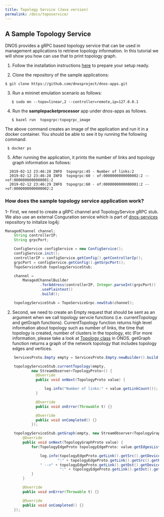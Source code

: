 ```yaml
---
title: Topology Service (Java version)
permalink: /docs/toposervice/
---
```


## A Sample Topology Service

DNOS provides a gRPC based topology service that can be used in management applications 
to retrieve topology information. In this tutorial we will show you how can use that to print topology graph. 

1. Follow the installation instructions [here](https://dnosproject.github.io/docs/home/) to prepare your setup ready.

2. Clone the repository of the sample applications:
```console
$ git clone https://github.com/dnosproject/dnos-apps.git
```

3. Run a mininet emulation scenario as follows:
```console
   $ sudo mn --topo=linear,2 --controller=remote,ip=127.0.0.1
```

4. Run the **samplepacketprocessor** app under dnos-apps as follows.
```console
   $ bazel run  topogrpc:topogrpc_image 
```
The above command creates an image of the application and run it in a docker container. You should be able to see it by running the following command: 
```console
 $ docker ps
```

5. After running the application, it prints the number of links and topology graph information as follows: 
```console
  2019-02-12 23:46:28 INFO  topogrpc:45 - Number of links:2
  2019-02-12 23:46:28 INFO  topogrpc:60 - of:0000000000000002:2 -->of:0000000000000001:2
  2019-02-12 23:46:29 INFO  topogrpc:60 - of:0000000000000001:2 -->of:0000000000000002:2
``` 

### How does the sample topology service application work? 

1- First, we need to create a gRPC channel and TopologyService gRPC stub. We also use an external Conguration service which is part of [dnos-services](https://github.com/dnosproject/dnos-services.git) repository to initalize log4j: 
```java
ManagedChannel channel;
    String controllerIP;
    String grpcPort;

    ConfigService configService = new ConfigService();
    configService.init();
    controllerIP = configService.getConfig().getControllerIp();
    grpcPort = configService.getConfig().getGrpcPort();
    TopoServiceStub topologyServiceStub;

    channel =
        ManagedChannelBuilder
                .forAddress(controllerIP, Integer.parseInt(grpcPort))
                .usePlaintext()
                .build();

    topologyServiceStub = TopoServiceGrpc.newStub(channel);
``` 

2. Second, we need to create an Empty request that should be sent as an argument when we call topology servcie functions (i.e. currentTopology and getGraph functions). CurrentTopology function returns high level information about topology such as number of links, the time that topology is created, number of clusters in the topology, etc (For more information, please take a look at [Topology class](http://api.onosproject.org/1.2.1/org/onosproject/net/topology/Topology.html) in ONOS. getGraph function returns a graph of the network topology that includes topology edges and vertices.  
```java
    ServicesProto.Empty empty = ServicesProto.Empty.newBuilder().build();

    topologyServiceStub.currentTopology(empty,
            new StreamObserver<TopologyProto>() {
              @Override
              public void onNext(TopologyProto value) {

                  log.info("Number of links:" + value.getLinkCount());
              }

              @Override
              public void onError(Throwable t) {}

              @Override
              public void onCompleted() {}
            });

    topologyServiceStub.getGraph(empty, new StreamObserver<TopologyGraphProto>() {
        @Override
        public void onNext(TopologyGraphProto value) {
            for(TopologyEdgeProto topologyEdgeProto: value.getEdgesList()) {

                log.info(topologyEdgeProto.getLink().getSrc().getDeviceId() +
                        ":" + topologyEdgeProto.getLink().getSrc().getPortNumber() +
                " -->" + topologyEdgeProto.getLink().getDst().getDeviceId() +
                         ":" + topologyEdgeProto.getLink().getDst().getPortNumber());
            }
        }

        @Override
        public void onError(Throwable t) {}

        @Override
        public void onCompleted() {}
    });
```
